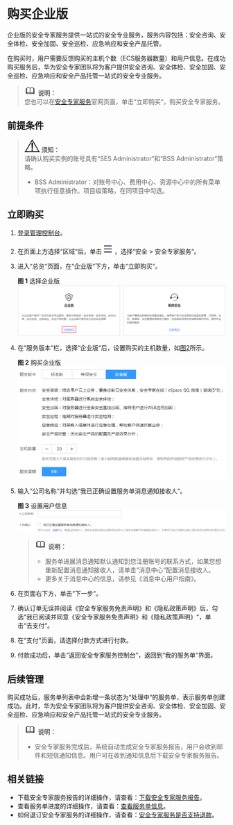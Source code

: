 # 购买企业版<a name="ses_01_0080"></a>

企业版的安全专家服务提供一站式的安全专业服务，服务内容包括：安全咨询、安全体检、安全加固、安全巡检、应急响应和安全产品托管。

在购买时，用户需要反馈购买的主机个数（ECS服务器数量）和用户信息。在成功购买服务后，华为安全专家团队将为客户提供安全咨询、安全体检、安全加固、安全巡检、应急响应和安全产品托管一站式的安全专业服务。

>![](public_sys-resources/icon-note.gif) **说明：**   
>您也可以在[安全专家服务](https://www.huaweicloud.com/product/ses.html)官网页面，单击“立即购买“，购买安全专家服务。  

## 前提条件<a name="zh-cn_topic_0115570353_section1741118183317"></a>

>![](public_sys-resources/icon-notice.gif) **须知：**   
>请确认购买实例的账号具有“SES Administrator“和“BSS Administrator“策略。  
>-   BSS Administrator：对账号中心、费用中心、资源中心中的所有菜单项执行任意操作。项目级策略，在同项目中勾选。  

## 立即购买<a name="zh-cn_topic_0115570353_section1933417191455"></a>

1.  [登录管理控制台](https://console.huaweicloud.com/?locale=zh-cn)。
2.  在页面上方选择“区域“后，单击![](figures/icon-服务列表小图标.png)，选择“安全  \>  安全专家服务“。
3.  进入“总览“页面，在“企业版“下方，单击“立即购买“。

    **图 1**  选择企业版<a name="zh-cn_topic_0115570353_fig60130225152248"></a>  
    ![](figures/选择企业版.png "选择企业版")

4.  在“服务版本“栏，选择“企业版“后，设置购买的主机数量，如[图2](#zh-cn_topic_0115570353_fig462214533513)所示。

    **图 2**  购买企业版<a name="zh-cn_topic_0115570353_fig462214533513"></a>  
    ![](figures/购买企业版.png "购买企业版")

5.  输入“公司名称“并勾选“我已正确设置服务单消息通知接收人“。

    **图 3**  设置用户信息<a name="ses_01_0079_fig0751147112115"></a>  
    ![](figures/设置用户信息.png "设置用户信息")

    >![](public_sys-resources/icon-note.gif) **说明：**   
    >-   服务单进展消息通知默认通知到您注册账号的联系方式，如果您想重新配置消息通知接收人，请单击“消息中心“配置消息接收人。  
    >-   更多关于消息中心的信息，请参见《消息中心用户指南》。  

6.  在页面右下方，单击“下一步“。
7.  确认订单无误并阅读《安全专家服务免责声明》和《隐私政策声明》后，勾选“我已阅读并同意《安全专家服务免责声明》和《隐私政策声明》“，单击“去支付“。
8.  在“支付“页面，请选择付款方式进行付款。
9.  付款成功后，单击“返回安全专家服务控制台“，返回到“我的服务单“界面。

## 后续管理<a name="zh-cn_topic_0115570353_section18570144013426"></a>

购买成功后，服务单列表中会新增一条状态为“处理中“的服务单，表示服务单创建成功。此时，华为安全专家团队将为客户提供安全咨询、安全体检、安全加固、安全巡检、应急响应和安全产品托管一站式的安全专业服务。

>![](public_sys-resources/icon-note.gif) **说明：**   
>-   安全专家服务完成后，系统自动生成安全专家服务报告，用户会收到邮件和短信通知信息。用户可在收到通知信息后下载安全专家服务报告。  

## 相关链接<a name="section18313736505"></a>

-   下载安全专家服务报告的详细操作，请查看：[下载安全专家服务报告](下载安全专家服务报告.md)。
-   查看服务单进度的详细操作，请查看：[查看服务单信息](查看服务单信息.md)。
-   如何退订安全专家服务的详细操作，请查看：[安全专家服务是否支持退款](https://support.huaweicloud.com/ses_faq/ses_01_0047.html)。

